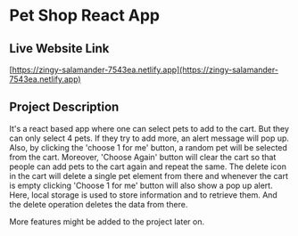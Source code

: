 # Pet Shop React App

## Live Website Link

[https://zingy-salamander-7543ea.netlify.app](https://zingy-salamander-7543ea.netlify.app)

## Project Description

It's a react based app where one can select pets to add to the cart. But they can only select 4 pets. If they try to add more, an alert message will pop up. Also, by clicking the 'choose 1 for me' button, a random pet will be selected from the cart. Moreover, 'Choose Again' button will clear the cart so that people can add pets to the cart again and repeat the same. The delete icon in the cart will delete a single pet element from there and whenever the cart is empty clicking 'Choose 1 for me' button will also show a pop up alert. Here, local storage is used to store information and to retrieve them. And the delete operation deletes the data from there.

More features might be added to the project later on.